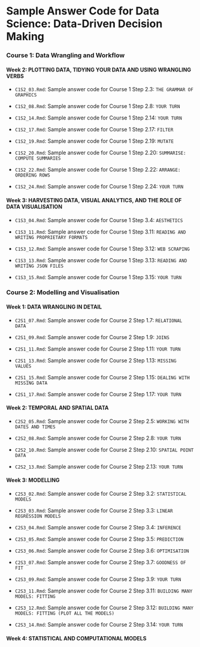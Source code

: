 
Sample Answer Code for Data Science: Data-Driven Decision Making
================================================================

### Course 1: Data Wrangling and Workflow

#### Week 2: PLOTTING DATA, TIDYING YOUR DATA AND USING WRANGLING VERBS

-   `C1S2_03.Rmd`: Sample answer code for Course 1 Step 2.3: `THE GRAMMAR OF GRAPHICS`

-   `C1S2_08.Rmd`: Sample answer code for Course 1 Step 2.8: `YOUR TURN`

-   `C1S2_14.Rmd`: Sample answer code for Course 1 Step 2.14: `YOUR TURN`

-   `C1S2_17.Rmd`: Sample answer code for Course 1 Step 2.17: `FILTER`

-   `C1S2_19.Rmd`: Sample answer code for Course 1 Step 2.19: `MUTATE`

-   `C1S2_20.Rmd`: Sample answer code for Course 1 Step 2.20: `SUMMARISE: COMPUTE SUMMARIES`

-   `C1S2_22.Rmd`: Sample answer code for Course 1 Step 2.22: `ARRANGE: ORDERING ROWS`

-   `C1S2_24.Rmd`: Sample answer code for Course 1 Step 2.24: `YOUR TURN`

#### Week 3: HARVESTING DATA, VISUAL ANALYTICS, AND THE ROLE OF DATA VISUALISATION

-   `C1S3_04.Rmd`: Sample answer code for Course 1 Step 3.4: `AESTHETICS`

-   `C1S3_11.Rmd`: Sample answer code for Course 1 Step 3.11: `READING AND WRITING PROPRIETARY FORMATS`

-   `C1S3_12.Rmd`: Sample answer code for Course 1 Step 3.12: `WEB SCRAPING`

-   `C1S3_13.Rmd`: Sample answer code for Course 1 Step 3.13: `READING AND WRITING JSON FILES`

-   `C1S3_15.Rmd`: Sample answer code for Course 1 Step 3.15: `YOUR TURN`

### Course 2: Modelling and Visualisation

#### Week 1: DATA WRANGLING IN DETAIL

-   `C2S1_07.Rmd`: Sample answer code for Course 2 Step 1.7: `RELATIONAL DATA`

-   `C2S1_09.Rmd`: Sample answer code for Course 2 Step 1.9: `JOINS`

-   `C2S1_11.Rmd`: Sample answer code for Course 2 Step 1.11: `YOUR TURN`

-   `C2S1_13.Rmd`: Sample answer code for Course 2 Step 1.13: `MISSING VALUES`

-   `C2S1_15.Rmd`: Sample answer code for Course 2 Step 1.15: `DEALING WITH MISSING DATA`

-   `C2S1_17.Rmd`: Sample answer code for Course 2 Step 1.17: `YOUR TURN`

#### Week 2: TEMPORAL AND SPATIAL DATA

-   `C2S2_05.Rmd`: Sample answer code for Course 2 Step 2.5: `WORKING WITH DATES AND TIMES`

-   `C2S2_08.Rmd`: Sample answer code for Course 2 Step 2.8: `YOUR TURN`

-   `C2S2_10.Rmd`: Sample answer code for Course 2 Step 2.10: `SPATIAL POINT DATA`

-   `C2S2_13.Rmd`: Sample answer code for Course 2 Step 2.13: `YOUR TURN`

#### Week 3: MODELLING

-   `C2S3_02.Rmd`: Sample answer code for Course 2 Step 3.2: `STATISTICAL MODELS`

-   `C2S3_03.Rmd`: Sample answer code for Course 2 Step 3.3: `LINEAR REGRESSION MODELS`

-   `C2S3_04.Rmd`: Sample answer code for Course 2 Step 3.4: `INFERENCE`

-   `C2S3_05.Rmd`: Sample answer code for Course 2 Step 3.5: `PREDICTION`

-   `C2S3_06.Rmd`: Sample answer code for Course 2 Step 3.6: `OPTIMISATION`

-   `C2S3_07.Rmd`: Sample answer code for Course 2 Step 3.7: `GOODNESS OF FIT`

-   `C2S3_09.Rmd`: Sample answer code for Course 2 Step 3.9: `YOUR TURN`

-   `C2S3_11.Rmd`: Sample answer code for Course 2 Step 3.11: `BUILDING MANY MODELS: FITTING`

-   `C2S3_12.Rmd`: Sample answer code for Course 2 Step 3.12: `BUILDING MANY MODELS: FITTING (PLOT ALL THE MODELS)`

-   `C2S3_14.Rmd`: Sample answer code for Course 2 Step 3.14: `YOUR TURN`

#### Week 4: STATISTICAL AND COMPUTATIONAL MODELS
